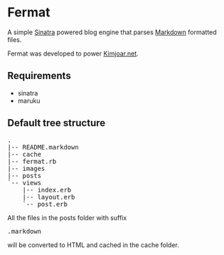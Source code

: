 Fermat
======

A simple [Sinatra](http://www.sinatrarb.com/) powered blog engine that parses [Markdown](http://daringfireball.net/projects/markdown/) formatted files.

Fermat was developed to power [Kimjoar.net](http://kimjoar.net).

Requirements
------------

* sinatra
* maruku

Default tree structure
----------------------

<pre>
.
|-- README.markdown
|-- cache
|-- fermat.rb
|-- images
|-- posts
`-- views
    |-- index.erb
    |-- layout.erb
    `-- post.erb
</pre>

All the files in the posts folder with suffix <pre>.markdown</pre> will be converted to HTML and cached in the cache folder.
